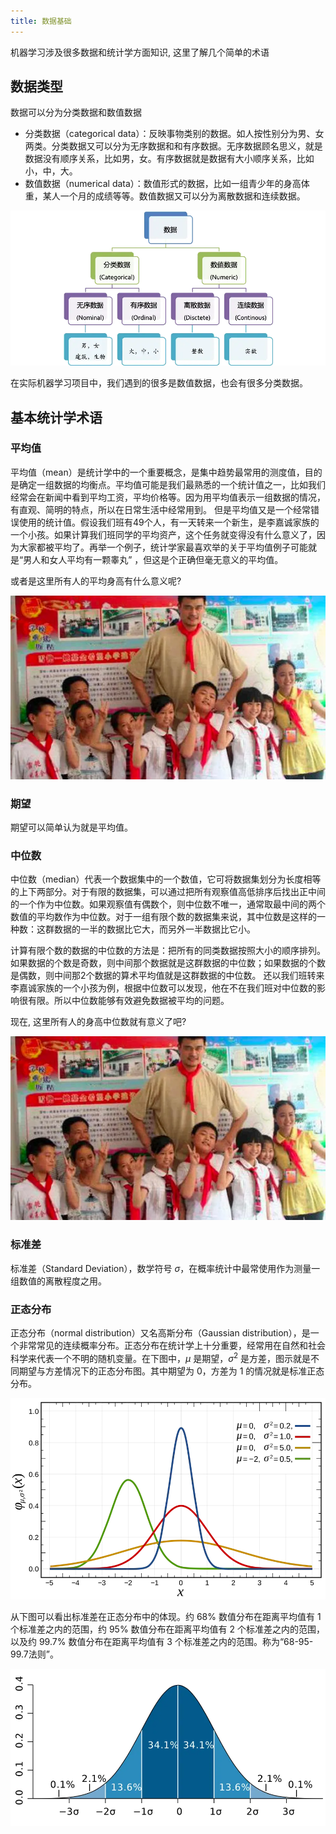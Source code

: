 ```yaml
---
title: 数据基础
---
```


机器学习涉及很多数据和统计学方面知识, 这里了解几个简单的术语




## 数据类型
数据可以分为分类数据和数值数据
* 分类数据（categorical data）：反映事物类别的数据。如人按性别分为男、女两类。分类数据又可以分为无序数据和和有序数据。无序数据顾名思义，就是数据没有顺序关系，比如男，女。有序数据就是数据有大小顺序关系，比如小，中，大。
* 数值数据（numerical data）：数值形式的数据，比如一组青少年的身高体重，某人一个月的成绩等等。数值数据又可以分为离散数据和连续数据。

![](/assets/images/ai/basic/03/data-type.png.webp)

在实际机器学习项目中，我们遇到的很多是数值数据，也会有很多分类数据。

## 基本统计学术语

### 平均值
平均值（mean）是统计学中的一个重要概念，是集中趋势最常用的测度值，目的是确定一组数据的均衡点。平均值可能是我们最熟悉的一个统计值之一，比如我们经常会在新闻中看到平均工资，平均价格等。因为用平均值表示一组数据的情况，有直观、简明的特点，所以在日常生活中经常用到。
但是平均值又是一个经常错误使用的统计值。假设我们班有49个人，有一天转来一个新生，是李嘉诚家族的一个小孩。如果计算我们班同学的平均资产，这个任务就变得没有什么意义了，因为大家都被平均了。再举一个例子，统计学家最喜欢举的关于平均值例子可能就是“男人和女人平均有一颗睾丸” ，但这是个正确但毫无意义的平均值。

或者是这里所有人的平均身高有什么意义呢?

![](/assets/images/ai/basic/03/miss-mean.png.webp)

### 期望
期望可以简单认为就是平均值。

### 中位数

中位数（median）代表一个数据集中的一个数值，它可将数据集划分为长度相等的上下两部分。对于有限的数据集，可以通过把所有观察值高低排序后找出正中间的一个作为中位数。如果观察值有偶数个，则中位数不唯一，通常取最中间的两个数值的平均数作为中位数。对于一组有限个数的数据集来说，其中位数是这样的一种数：这群数据的一半的数据比它大，而另外一半数据比它小。

计算有限个数的数据的中位数的方法是：把所有的同类数据按照大小的顺序排列。如果数据的个数是奇数，则中间那个数据就是这群数据的中位数；如果数据的个数是偶数，则中间那2个数据的算术平均值就是这群数据的中位数。
还以我们班转来李嘉诚家族的一个小孩为例，根据中位数可以发现，他在不在我们班对中位数的影响很有限。所以中位数能够有效避免数据被平均的问题。

现在, 这里所有人的身高中位数就有意义了吧?

![](/assets/images/ai/basic/03/miss-mean.png.webp) 

### 标准差

标准差（Standard Deviation），数学符号 $\sigma$，在概率统计中最常使用作为测量一组数值的离散程度之用。


### 正态分布

正态分布（normal distribution）又名高斯分布（Gaussian distribution），是一个非常常见的连续概率分布。正态分布在统计学上十分重要，经常用在自然和社会科学来代表一个不明的随机变量。在下图中，$\mu$ 是期望，$\sigma^2$ 是方差，图示就是不同期望与方差情况下的正态分布图。其中期望为 0，方差为 1 的情况就是标准正态分布。

![](/assets/images/ai/basic/03/normal.png.webp)
 
从下图可以看出标准差在正态分布中的体现。约 68% 数值分布在距离平均值有 1 个标准差之内的范围，约 95% 数值分布在距离平均值有 2 个标准差之内的范围，以及约 99.7% 数值分布在距离平均值有 3 个标准差之内的范围。称为“68-95-99.7法则”。

![](/assets/images/ai/basic/03/normal2.png.webp)
